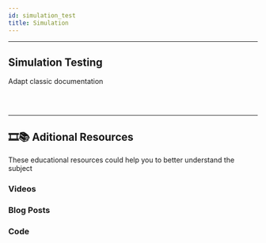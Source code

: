 ```yaml
---
id: simulation_test
title: Simulation
---
```




---

## Simulation Testing
Adapt classic documentation

### &nbsp;
---
## 🎞️📚 Aditional Resources
These educational resources could help you to better understand the subject
### Videos

### Blog Posts

### Code